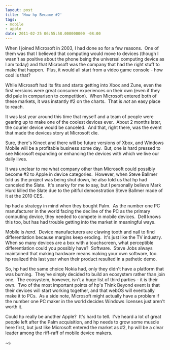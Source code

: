 ```yaml
---
layout: post
title: 'How hp Became #2'
tags:
- mobile
- apple
date: 2011-02-25 06:55:58.000000000 -08:00
---
```

When I joined Microsoft in 2003, I had done so for a few reasons.  One of them was that I believed that computing would move to devices (though I wasn&#39;t as positive about the phone being the universal computing device as I am today) and that Microsoft was the company that had the right stuff to make that happen.  Plus, it would all start from a video game console - how cool is that?<p /> While Microsoft had its fits and starts getting into Xbox and Zune, even the first versions were great consumer experiences on their own (even if they did pale in comparison to competition).  When Microsoft entered both of these markets, it was instantly #2 on the charts.  That is <i>not </i>an easy place to reach.<p /> It was last year around this time that myself and a team of people were gearing up to make one of the coolest devices ever.  About 2 months later, the courier device would be canceled.  And that, right there, was the event that made the devices story at Microsoft die.<p /> Sure, there&#39;s Kinect and there will be future versions of Xbox, and Windows Mobile will be a profitable business some day.  But, one is hard pressed to see Microsoft expanding or enhancing the devices with which we live our daily lives.<p /> It was unclear to me what company other than Microsoft could possibly become #2 to Apple in device categories.  However, when Steve Ballmer told us the project was being shut down, he also told us that hp had canceled the Slate.  It&#39;s snarky for me to say, but I personally believe Mark Hurd killed the Slate due to the pitiful demonstration Steve Ballmer made of it at the 2010 CES.<p /> hp had a strategy in mind when they bought Palm.  As the number one PC manufacturer in the world facing the decline of the PC as the primary computing device, they needed to compete in mobile devices.  Dell knows this too, but has had trouble getting into the market in meaningful ways.<p /> Mobile is <i>hard</i>.  Device manufacturers are clawing tooth and nail to find differentiation because margins keep eroding.  It&#39;s just like the TV industry.  When so many devices are a box with a touchscreen, what perceptible differentiation could you possibly have?  Software.  Steve Jobs always maintained that making hardware means making your own software, too.  hp realized this last year when their product resulted in a pathetic demo.<p /> So, hp had the same choice Nokia had, only they didn&#39;t have a platform that was burning.  They&#39;ve simply decided to build an ecosystem rather than join one.  The ecosystem, however, isn&#39;t a huge list of third parties - it is their own.  Two of the most important points of hp&#39;s Think Beyond event is that their devices will start working together, and that webOS will eventually make it to PCs.  As a side note, Microsoft might actually have a problem if the number one PC maker in the world decides Windows licenses just aren&#39;t worth it.<p /> Could hp really be another Apple?  It&#39;s hard to tell.  I&#39;ve heard a lot of great people left after the Palm acquisition, and hp needs to grow some muscle here first, but just like Microsoft entered the market as #2, hp will be a clear leader among the riff-raff of mobile device makers.<p /> ~s
